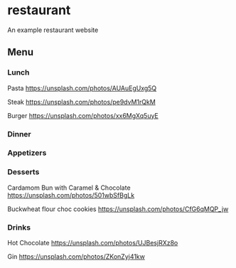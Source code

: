 # restaurant
An example restaurant website

## Menu

### Lunch
Pasta
https://unsplash.com/photos/AUAuEgUxg5Q

Steak
https://unsplash.com/photos/pe9dvM1rQkM

Burger
https://unsplash.com/photos/xx6MgXq5uyE

### Dinner

### Appetizers

### Desserts
Cardamom Bun with Caramel & Chocolate
https://unsplash.com/photos/501wbSfBgLk

Buckwheat flour choc cookies
https://unsplash.com/photos/CfG6qMQP_jw

### Drinks

Hot Chocolate
https://unsplash.com/photos/UJBesjRXz8o

Gin
https://unsplash.com/photos/ZKonZyj41kw
